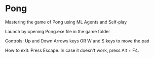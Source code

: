 # Pong
Mastering the game of Pong using ML Agents and Self-play

Launch by opening Pong.exe file in the game folder

Controls:
Up and Down Arrows keys
OR
W and S keys to move the pad

How to exit:
Press Escape. In case it doesn't work, press Alt + F4.
